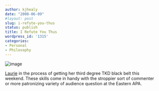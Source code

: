 ```yaml
---
author: kjhealy
date: "2008-06-09"
#layout: post
slug: i-refute-you-thus
status: publish
title: I Refute You Thus
wordpress_id: '1315'
categories:
- Personal
- Philosophy
---
```


![image](http://www.kieranhealy.org/files/misc/lap-kick.jpg)

[Laurie](http://www.u.arizona.edu/~lapaul) in the process of getting her third degree TKD black belt this weekend. These skills come in handy with the stroppier sort of commenter or more patronizing variety of audience question at the Eastern APA.
